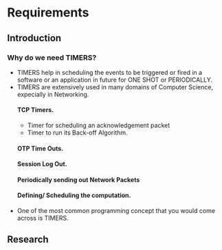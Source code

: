 # Requirements
## Introduction
 ### Why do we need TIMERS?
  * TIMERS help in scheduling the events to be triggered or fired in a software or an application in future for ONE SHOT or PERIODICALLY.
  * TIMERS  are extensively used in many domains of Computer Science, expecially in Networking.
    #### TCP Timers.
     * Timer for scheduling an acknowledgement packet
     * Timer to run its Back-off Algorithm.
    #### OTP Time Outs.
    #### Session Log Out.
    #### Periodically sending out Network Packets
    #### Defining/ Scheduling the computation.
  * One of the most common programming concept that you would come across is TIMERS.

## Research
